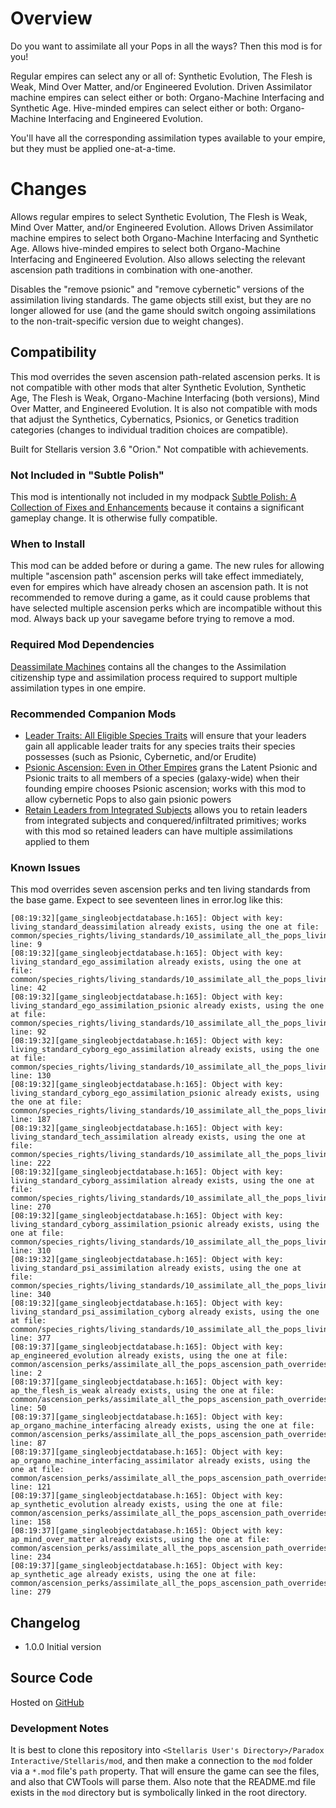 # Overview

Do you want to assimilate all your Pops in all the ways? Then this mod is for you!

Regular empires can select any or all of: Synthetic Evolution, The Flesh is Weak, Mind Over Matter, and/or Engineered Evolution. Driven Assimilator machine empires can select either or both: Organo-Machine Interfacing and Synthetic Age. Hive-minded empires can select either or both: Organo-Machine Interfacing and Engineered Evolution.

You'll have all the corresponding assimilation types available to your empire, but they must be applied one-at-a-time.

# Changes

Allows regular empires to select Synthetic Evolution, The Flesh is Weak, Mind Over Matter, and/or Engineered Evolution. Allows Driven Assimilator machine empires to select both Organo-Machine Interfacing and Synthetic Age. Allows hive-minded empires to select both Organo-Machine Interfacing and Engineered Evolution. Also allows selecting the relevant ascension path traditions in combination with one-another.

Disables the "remove psionic" and "remove cybernetic" versions of the assimilation living standards. The game objects still exist, but they are no longer allowed for use (and the game should switch ongoing assimilations to the non-trait-specific version due to weight changes).

## Compatibility

This mod overrides the seven ascension path-related ascension perks. It is not compatible with other mods that alter Synthetic Evolution, Synthetic Age, The Flesh is Weak, Organo-Machine Interfacing (both versions), Mind Over Matter, and Engineered Evolution. It is also not compatible with mods that adjust the Synthetics, Cybernatics, Psionics, or Genetics tradition categories (changes to individual tradition choices are compatible).

Built for Stellaris version 3.6 "Orion." Not compatible with achievements.

### Not Included in "Subtle Polish"

This mod is intentionally not included in my modpack [Subtle Polish: A Collection of Fixes and Enhancements](https://steamcommunity.com/sharedfiles/filedetails/?id=2522974089) because it contains a significant gameplay change. It is otherwise fully compatible.

### When to Install

This mod can be added before or during a game. The new rules for allowing multiple "ascension path" ascension perks will take effect immediately, even for empires which have already chosen an ascension path. It is not recommended to remove during a game, as it could cause problems that have selected multiple ascension perks which are incompatible without this mod. Always back up your savegame before trying to remove a mod.

### Required Mod Dependencies

[Deassimilate Machines](https://steamcommunity.com/sharedfiles/filedetails/?id=2553812372) contains all the changes to the Assimilation citizenship type and assimilation process required to support multiple assimilation types in one empire.

### Recommended Companion Mods

* [Leader Traits: All Eligible Species Traits](https://steamcommunity.com/sharedfiles/filedetails/?id=2499031295) will ensure that your leaders gain all applicable leader traits for any species traits their species possesses (such as Psionic, Cybernetic, and/or Erudite)
* [Psionic Ascension: Even in Other Empires](https://steamcommunity.com/sharedfiles/filedetails/?id=2601239912) grans the Latent Psionic and Psionic traits to all members of a species (galaxy-wide) when their founding empire chooses Psionic ascension; works with this mod to allow cybernetic Pops to also gain psionic powers
* [Retain Leaders from Integrated Subjects](https://steamcommunity.com/sharedfiles/filedetails/?id=2553818684) allows you to retain leaders from integrated subjects and conquered/infiltrated primitives; works with this mod so retained leaders can have multiple assimilations applied to them

### Known Issues

This mod overrides seven ascension perks and ten living standards from the base game. Expect to see seventeen lines in error.log like this:

```
[08:19:32][game_singleobjectdatabase.h:165]: Object with key: living_standard_deassimilation already exists, using the one at file: common/species_rights/living_standards/10_assimilate_all_the_pops_living_standards.txt line: 9
[08:19:32][game_singleobjectdatabase.h:165]: Object with key: living_standard_ego_assimilation already exists, using the one at file: common/species_rights/living_standards/10_assimilate_all_the_pops_living_standards.txt line: 42
[08:19:32][game_singleobjectdatabase.h:165]: Object with key: living_standard_ego_assimilation_psionic already exists, using the one at file: common/species_rights/living_standards/10_assimilate_all_the_pops_living_standards.txt line: 92
[08:19:32][game_singleobjectdatabase.h:165]: Object with key: living_standard_cyborg_ego_assimilation already exists, using the one at file: common/species_rights/living_standards/10_assimilate_all_the_pops_living_standards.txt line: 130
[08:19:32][game_singleobjectdatabase.h:165]: Object with key: living_standard_cyborg_ego_assimilation_psionic already exists, using the one at file: common/species_rights/living_standards/10_assimilate_all_the_pops_living_standards.txt line: 187
[08:19:32][game_singleobjectdatabase.h:165]: Object with key: living_standard_tech_assimilation already exists, using the one at file: common/species_rights/living_standards/10_assimilate_all_the_pops_living_standards.txt line: 222
[08:19:32][game_singleobjectdatabase.h:165]: Object with key: living_standard_cyborg_assimilation already exists, using the one at file: common/species_rights/living_standards/10_assimilate_all_the_pops_living_standards.txt line: 270
[08:19:32][game_singleobjectdatabase.h:165]: Object with key: living_standard_cyborg_assimilation_psionic already exists, using the one at file: common/species_rights/living_standards/10_assimilate_all_the_pops_living_standards.txt line: 310
[08:19:32][game_singleobjectdatabase.h:165]: Object with key: living_standard_psi_assimilation already exists, using the one at file: common/species_rights/living_standards/10_assimilate_all_the_pops_living_standards.txt line: 340
[08:19:32][game_singleobjectdatabase.h:165]: Object with key: living_standard_psi_assimilation_cyborg already exists, using the one at file: common/species_rights/living_standards/10_assimilate_all_the_pops_living_standards.txt line: 377
[08:19:37][game_singleobjectdatabase.h:165]: Object with key: ap_engineered_evolution already exists, using the one at file: common/ascension_perks/assimilate_all_the_pops_ascension_path_overrides.txt line: 2
[08:19:37][game_singleobjectdatabase.h:165]: Object with key: ap_the_flesh_is_weak already exists, using the one at file: common/ascension_perks/assimilate_all_the_pops_ascension_path_overrides.txt line: 50
[08:19:37][game_singleobjectdatabase.h:165]: Object with key: ap_organo_machine_interfacing already exists, using the one at file: common/ascension_perks/assimilate_all_the_pops_ascension_path_overrides.txt line: 87
[08:19:37][game_singleobjectdatabase.h:165]: Object with key: ap_organo_machine_interfacing_assimilator already exists, using the one at file: common/ascension_perks/assimilate_all_the_pops_ascension_path_overrides.txt line: 121
[08:19:37][game_singleobjectdatabase.h:165]: Object with key: ap_synthetic_evolution already exists, using the one at file: common/ascension_perks/assimilate_all_the_pops_ascension_path_overrides.txt line: 158
[08:19:37][game_singleobjectdatabase.h:165]: Object with key: ap_mind_over_matter already exists, using the one at file: common/ascension_perks/assimilate_all_the_pops_ascension_path_overrides.txt line: 234
[08:19:37][game_singleobjectdatabase.h:165]: Object with key: ap_synthetic_age already exists, using the one at file: common/ascension_perks/assimilate_all_the_pops_ascension_path_overrides.txt line: 279
```

## Changelog

* 1.0.0 Initial version

## Source Code

Hosted on [GitHub](https://github.com/corsairmarks/assimilate_all_the_pops)

### Development Notes

It is best to clone this repository into `<Stellaris User's Directory>/Paradox Interactive/Stellaris/mod`, and then make a connection to the `mod` folder via a `*.mod` file's `path` property. That will ensure the game can see the files, and also that CWTools will parse them. Also note that the README.md file exists in the `mod` directory but is symbolically linked in the root directory.